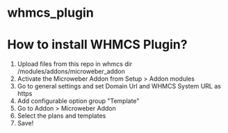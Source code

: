 # whmcs_plugin

# How to install WHMCS Plugin?

1. Upload files from this repo in whmcs dir /modules/addons/microweber_addon
2. Activate the Microweber Addon from Setup > Addon modules
3. Go to general settings and set Domain Url and WHMCS System URL as https
4. Add configurable option group "Template"
5. Go to Addon > Microweber Addon
6. Select the plans and templates
7. Save!
